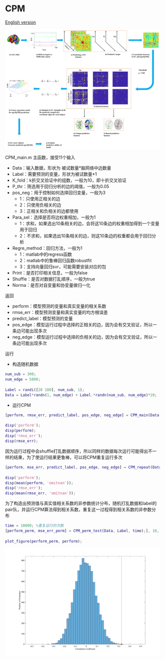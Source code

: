 # CPM

[English version](README.md)

![Connectome-based Predictive Modeling of Aging, Intelligence, and Memory](fig/Connectome-based_Predictive_Modeling_of_Aging_Intelligence_and_Memory.png)

CPM_main.m
主函数，接受11个输入

- Data：输入数据，形状为 被试数量*脑网络中边数量
- Label：需要预测的变量，形状为被试数量*1
- K_fold：k折交叉验证中的组数，一般为10，即十折交叉验证
- P_thr：筛选用于回归分析的边的阈值，一般为0.05
- pos_neg：用于控制如何选择回归变量，一般为3
  - 1：只使用正相关的边
  - 2：只使用负相关的边
  - 3：正相关和负相关的边都使用
- Para_sel：选择是否将边权重相加，一般为1
  - 1：求和，如果选出10条相关的边，会将这10条边的权重相加得到一个变量用于回归
  - 2：不求和，如果选出10条相关的边，则这10条边的权重都会用于回归分析
- Regre_method：回归方法，一般为1
  - 1：matlab中的regress函数
  - 2：matlab中的鲁棒回归函数robustfit
  - 3：支持向量回归svr，可能需要安装对应的包
- Print：是否打印相关信息，一般为false
- Shuffle：是否对数据打乱顺序，一般为true
- Norma：是否对自变量和协变量做归一化

返回

- perform：模型预测的变量和真实变量的相关系数
- rmse_err：模型预测变量和真实变量的均方根误差
- predict_label：模型预测的变量
- pos_edge：模型运行过程中选择的正相关的边，因为会有交叉验证，所以一条边可能出现多次
- neg_edge：模型运行过程中选择的负相关的边，因为会有交叉验证，所以一条边可能出现多次

运行

- 构造随机数据

```matlab
num_sub = 300;
num_edge = 5000;

Label = randi([20 100], num_sub, 1);
Data = Label*randn(1, num_edge) + Label.*randn(num_sub, num_edge)*20;
```

- 运行CPM

```matlab
[perform, rmse_err, predict_label, pos_edge, neg_edge] = CPM_main(Data, Label);

disp('perform');
disp(perform);
disp('rmse_err');
disp(rmse_err);
```

因为运行过程中会shuffle打乱数据顺序，所以同样的数据每次运行可能得出不一样的结果，为了使运行结果更鲁棒，可以将CPM重复运行多次

```matlab
[perform, mse_err, predict_label, pos_edge, neg_edge] = CPM_repeat(Data, Label);

disp('perform');
disp(mean(perform, 'omitnan'));
disp('rmse_err');
disp(mean(rmse_err, 'omitnan'));
```

为了构造出预测值与真实值相关系数的非参数统计分布，随机打乱数据和label的pair队，并运行CPM算法得到相关系数，重复这一过程得到相关系数的非参数分布

```matlab
time = 10000; %重复运行的次数
[perform_perm, mse_err_perm] = CPM_perm_test(Data, Label, time);], 10, 0.05, 3, 1, 1, false, true, true);

plot_figure(perform_perm, perform);
```

![非参数检验结果](fig/cpm_results.png)
